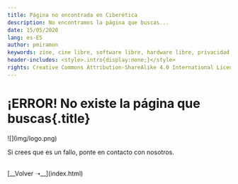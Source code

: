 ```yaml
---
title: Página no encontrada en Ciberética
description: No encontramos la página que buscas...
date: 15/05/2020
lang: es-ES
author: pmiramon
keywords: zine, cine libre, software libre, hardware libre, privacidad, tecnología libre, autonomia digital, magic lantern, coreboot, libreboot, thinkpad, EM272
header-includes: <style>.intro{display:none;}</style>
rights: Creative Commons Attribution-ShareAlike 4.0 International License
---
```


# ¡ERROR! No existe la página que buscas{.title}

<div id="presentacion">
![](img/logo.png)

Si crees que es un fallo, ponte en contacto con nosotros.

</div>

<div id="botonarticulos">
<br>
[__Volver ➝__](index.html)
</div>
